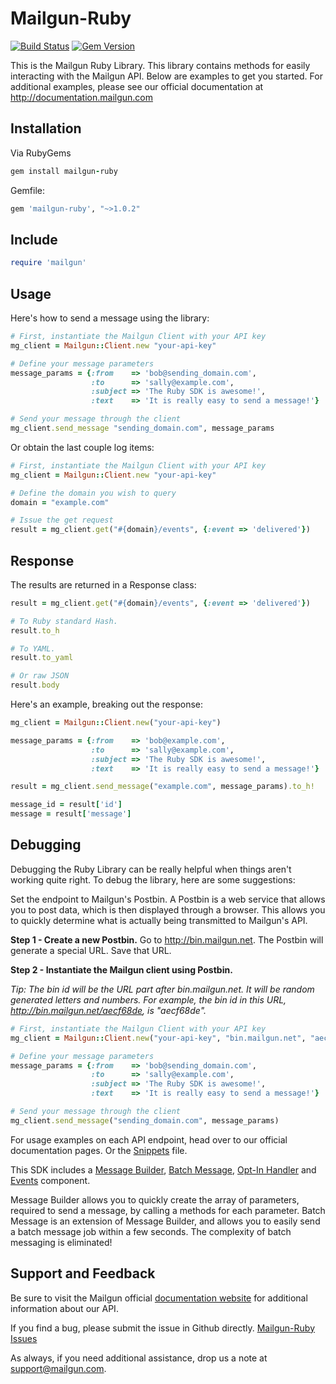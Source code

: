 Mailgun-Ruby
============

[![Build Status](https://travis-ci.org/mailgun/mailgun-ruby.svg?branch=master)](https://travis-ci.org/mailgun/mailgun-ruby) [![Gem Version](https://badge.fury.io/rb/mailgun-ruby.svg)](http://badge.fury.io/rb/mailgun-ruby)

This is the Mailgun Ruby Library. This library contains methods for easily interacting
with the Mailgun API.
Below are examples to get you started. For additional examples, please see our
official documentation
at http://documentation.mailgun.com

Installation
------------
Via RubyGems

```ruby
gem install mailgun-ruby
```

Gemfile:

```ruby
gem 'mailgun-ruby', "~>1.0.2"
```

Include
--------

```ruby
require 'mailgun'
```

Usage
-----
Here's how to send a message using the library:

```ruby
# First, instantiate the Mailgun Client with your API key
mg_client = Mailgun::Client.new "your-api-key"

# Define your message parameters
message_params = {:from    => 'bob@sending_domain.com',
                  :to      => 'sally@example.com',
                  :subject => 'The Ruby SDK is awesome!',
                  :text    => 'It is really easy to send a message!'}

# Send your message through the client
mg_client.send_message "sending_domain.com", message_params
```

Or obtain the last couple log items:

```ruby
# First, instantiate the Mailgun Client with your API key
mg_client = Mailgun::Client.new "your-api-key"

# Define the domain you wish to query
domain = "example.com"

# Issue the get request
result = mg_client.get("#{domain}/events", {:event => 'delivered'})
```

Response
--------

The results are returned in a Response class:

```ruby
result = mg_client.get("#{domain}/events", {:event => 'delivered'})

# To Ruby standard Hash.
result.to_h

# To YAML.
result.to_yaml

# Or raw JSON
result.body
```

Here's an example, breaking out the response:

```ruby
mg_client = Mailgun::Client.new("your-api-key")

message_params = {:from    => 'bob@example.com',
                  :to      => 'sally@example.com',
                  :subject => 'The Ruby SDK is awesome!',
                  :text    => 'It is really easy to send a message!'}

result = mg_client.send_message("example.com", message_params).to_h!

message_id = result['id']
message = result['message']
```

Debugging
---------

Debugging the Ruby Library can be really helpful when things aren't working quite right.
To debug the library, here are some suggestions:

Set the endpoint to Mailgun's Postbin. A Postbin is a web service that allows you to
post data, which is then displayed through a browser. This allows you to quickly determine
what is actually being transmitted to Mailgun's API.

**Step 1 - Create a new Postbin.**
Go to http://bin.mailgun.net. The Postbin will generate a special URL. Save that URL.

**Step 2 - Instantiate the Mailgun client using Postbin.**

*Tip: The bin id will be the URL part after bin.mailgun.net. It will be random generated letters and numbers. For example, the bin id in this URL, http://bin.mailgun.net/aecf68de, is "aecf68de".*

```ruby
# First, instantiate the Mailgun Client with your API key
mg_client = Mailgun::Client.new("your-api-key", "bin.mailgun.net", "aecf68de", ssl = false)

# Define your message parameters
message_params = {:from    => 'bob@sending_domain.com',
                  :to      => 'sally@example.com',
                  :subject => 'The Ruby SDK is awesome!',
                  :text    => 'It is really easy to send a message!'}

# Send your message through the client
mg_client.send_message("sending_domain.com", message_params)
```

For usage examples on each API endpoint, head over to our official documentation
pages. Or the [Snippets](Snippets.md) file.

This SDK includes a [Message Builder](Messages.md),
[Batch Message](Messages.md), [Opt-In Handler](OptInHandler.md) and [Events](Events.md) component.

Message Builder allows you to quickly create the array of parameters, required
to send a message, by calling a methods for each parameter.
Batch Message is an extension of Message Builder, and allows you to easily send
a batch message job within a few seconds. The complexity of
batch messaging is eliminated!

Support and Feedback
--------------------

Be sure to visit the Mailgun official
[documentation website](http://documentation.mailgun.com/) for additional
information about our API.

If you find a bug, please submit the issue in Github directly.
[Mailgun-Ruby Issues](https://github.com/mailgun/mailgun-ruby/issues)

As always, if you need additional assistance, drop us a note at
[support@mailgun.com](mailto:support@mailgun.com).
